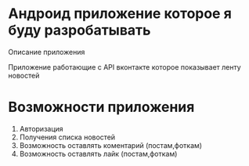 # Андроид приложение которое я буду разробатывать

Описание приложения

Приложение работающие с API вконтакте которое показывает ленту новостей

# Возможности приложения

1. Авторизация
2. Получения списка новостей
3. Возможность оставлять коментарий (постам,фоткам)
4. Возможность оставлять лайк (постам,фоткам)
